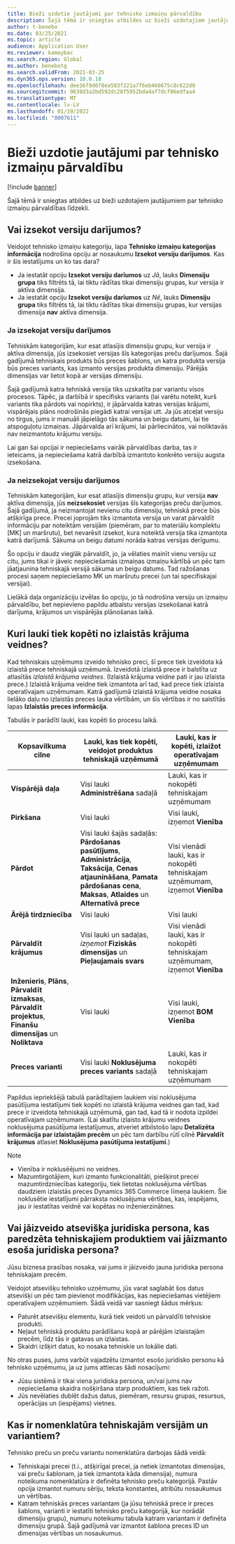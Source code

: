 ```yaml
---
title: Bieži uzdotie jautājumi par tehnisko izmaiņu pārvaldību
description: Šajā tēmā ir sniegtas atbildes uz bieži uzdotajiem jautājumiem par tehnisko izmaiņu pārvaldības līdzekli.
author: t-benebo
ms.date: 03/25/2021
ms.topic: article
audience: Application User
ms.reviewer: kamaybac
ms.search.region: Global
ms.author: benebotg
ms.search.validFrom: 2021-03-25
ms.dyn365.ops.version: 10.0.18
ms.openlocfilehash: dee16f9d6f8ea583f221a7f6eb466675c8c622d0
ms.sourcegitcommit: 9638d3a2bd592dc28f5952bda4af7dcf06edfaa4
ms.translationtype: MT
ms.contentlocale: lv-LV
ms.lasthandoff: 01/19/2022
ms.locfileid: "8007611"
---
```

# <a name="engineering-change-management-faq"></a>Bieži uzdotie jautājumi par tehnisko izmaiņu pārvaldību

[!include [banner](../includes/banner.md)]

Šajā tēmā ir sniegtas atbildes uz bieži uzdotajiem jautājumiem par tehnisko izmaiņu pārvaldības līdzekli.

## <a name="should-i-track-the-version-in-transactions"></a>Vai izsekot versiju darījumos?

Veidojot tehnisko izmaiņu kategoriju, lapa **Tehnisko izmaiņu kategorijas informācija** nodrošina opciju ar nosaukumu **Izsekot versiju darījumos**. Kas ir šis iestatījums un ko tas dara?

- Ja iestatāt opciju **Izsekot versiju darīumos** uz *Jā*, lauks **Dimensiju grupa** tiks filtrēts tā, lai tiktu rādītas tikai dimensiju grupas, kur versija ir aktīva dimensija.
- Ja iestatāt opciju **Izsekot versiju darīumos** uz *Nē*, lauks **Dimensiju grupa** tiks filtrēts tā, lai tiktu rādītas tikai dimensiju grupas, kur versijas dimensija **nav** aktīva dimensija.

### <a name="if-you-track-the-version-in-transactions"></a>Ja izsekojat versiju darījumos

Tehniskām kategorijām, kur esat atlasījis dimensiju grupu, kur versija ir aktīva dimensija, jūs izsekosiet versijas šīs kategorijas preču darījumos. Šajā gadījumā tehniskais produkts būs preces šablons, un katra produkta versija būs preces variants, kas izmanto versijas produkta dimensiju. Pārējās dimensijas var lietot kopā ar versijas dimensiju.

Šajā gadījumā katra tehniskā versija tiks uzskatīta par variantu visos procesos. Tāpēc, ja darbībā ir specifisks variants (lai varētu noteikt, kurš variants tika pārdots vai nopirkts), ir jāpārvalda katras versijas krājumi, vispārējais plāns nodrošinās piegādi katrai versijai utt. Ja jūs atceļat versiju no tirgus, jums ir manuāli jāpielāgo tās sākuma un beigu datumi, lai tie atspoguļotu izmaiņas. Jāpārvalda arī krājumi, lai pārliecinātos, vai noliktavās nav neizmantotu krājumu versiju.

Lai gan šai opcijai ir nepieciešams vairāk pārvaldības darba, tas ir ieteicams, ja nepieciešama katrā darbībā izmantoto konkrēto versiju augsta izsekošana.

### <a name="if-you-dont-track-the-version-in-transactions"></a>Ja neizsekojat versiju darījumos

Tehniskām kategorijām, kur esat atlasījis dimensiju grupu, kur versija **nav** aktīva dimensija, jūs **neizsekosiet** versijas šīs kategorijas preču darījumos. Šajā gadījumā, ja neizmantojat nevienu citu dimensiju, tehniskā prece būs atšķirīga prece. Precei joprojām tiks izmantota versija un varat pārvaldīt informāciju par noteiktām versijām (piemēram, par to materiālu komplektu \[MK] un maršrutu), bet nevarēsit izsekot, kura noteiktā versija tika izmantota katrā darījumā. Sākuma un beigu datumi norāda katras versijas derīgumu.

Šo opciju ir daudz vieglāk pārvaldīt, jo, ja vēlaties mainīt vienu versiju uz citu, jums tikai ir jāveic nepieciešamās izmaiņas izmaiņu kārtībā un pēc tam jāatjaunina tehniskajā versijā sākuma un beigu datums. Tad ražošanas procesi saņem nepieciešamo MK un maršrutu precei (un tai specifiskajai versijai).

Lielākā daļa organizāciju izvēlas šo opciju, jo tā nodrošina versiju un izmaiņu pārvaldību, bet nepievieno papildu atbalstu versijas izsekošanai katrā darījuma, krājumos un vispārējās plānošanas laikā.

## <a name="which-fields-are-copied-from-the-released-item-template"></a>Kuri lauki tiek kopēti no izlaistās krājuma veidnes?

Kad tehniskais uzņēmums izveido tehnisko preci, šī prece tiek izveidota kā izlaistā prece tehniskajā uzņēmumā. Izveidotā izlaistā prece ir balstīta uz atlasītās *izlaistā krājuma veidnes*. (Izlaistā krājuma veidne pati ir jau izlaista prece.) Izlaistā krājuma veidne tiek izmantota arī tad, kad prece tiek izlaista operatīvajam uzņēmumam. Katrā gadījumā izlaistā krājuma veidne nosaka lielāko daļu no izlaistās preces lauka vērtībām, un šīs vērtības ir no saistītās lapas **Izlaistās preces informācija**.

Tabulās ir parādīti lauki, kas kopēti šo procesu laikā.

| Kopsavilkuma cilne | Lauki, kas tiek kopēti, veidojot produktus tehniskajā uzņēmumā | Lauki, kas ir kopēti, izlaižot operatīvajam uzņēmumam |
|---|---|---|
| **Vispārējā daļa** | Visi lauki **Administrēšana** sadaļā | Lauki, kas ir nokopēti tehniskajam uzņēmumam |
| **Pirkšana** | Visi lauki | Visi lauki, izņemot **Vienība** |
| **Pārdot** | Visi lauki šajās sadaļās: **Pārdošanas pasūtījums**, **Administrācija**, **Taksācija**, **Cenas atjaunināšana**, **Pamata pārdošanas cena**, **Maksas**, **Atlaides** un **Alternatīvā prece** | Visi vienādi lauki, kas ir nokopēti tehniskajam uzņēmumam, izņemot **Vienība** |
| **Ārējā tirdzniecība** | Visi lauki | Visi lauki |
| **Pārvaldīt krājumus** | Visi lauki un sadaļas, *izņemot* **Fiziskās dimensijas** un **Pieļaujamais svars** | Visi vienādi lauki, kas ir nokopēti tehniskajam uzņēmumam, izņemot **Vienība** |
| **Inženieris**, **Plāns**, **Pārvaldīt izmaksas**, **Pārvaldīt projektus**, **Finanšu dimensijas** un **Noliktava** | Visi lauki | Visi lauki, izņemot **BOM Vienība** |
| **Preces varianti** | Visi lauki **Noklusējuma preces variants** sadaļā | Lauki, kas ir nokopēti tehniskajam uzņēmumam |

Papildus iepriekšējā tabulā parādītajiem laukiem visi noklusējuma pasūtījuma iestatījumi tiek kopēti no izlaistā krājuma veidnes gan tad, kad prece ir izveidota tehniskajā uzņēmumā, gan tad, kad tā ir nodota izpildei operatīvajam uzņēmumam. (Lai skatītu izlaisto krājumu veidnes noklusējuma pasūtījuma iestatījumus, atveriet atbilstošo lapu **Detalizēta informācija par izlaistajām precēm** un pēc tam darbību rūtī cilnē **Pārvaldīt krājumus** atlasiet **Noklusējuma pasūtījuma iestatījumi**.)

> [!NOTE]
>
> - Vienība ir noklusēējumi no veidnes.
> - Mazumtirgotājiem, kuri izmanto funkcionalitāti, piešķirot precei mazumtirdzniecības kategoriju, tiek lietotas noklusējuma vērtības daudziem izlaistās preces Dynamics 365 Commerce līmeņa laukiem. Šie noklusētie iestatījumi pārraksta noklusējuma vērtības, kas, iespējams, jau ir iestatītas veidnē vai kopētas no inženierzinātnes.

## <a name="should-i-create-a-separate-legal-entity-for-engineering-products-or-use-an-existing-legal-entity"></a>Vai jāizveido atsevišķa juridiska persona, kas paredzēta tehniskajiem produktiem vai jāizmanto esoša juridiska persona?

Jūsu biznesa prasības nosaka, vai jums ir jāizveido jauna juridiska persona tehniskajam precēm.

Veidojot atsevišķu tehnisko uzņēmumu, jūs varat saglabāt šos datus atsevišķi un pēc tam pievienot modifikācijas, kas nepieciešamas vietējiem operatīvajiem uzņēmumiem. Šādā veidā var sasniegt šādus mērķus:

- Paturēt atsevišķu elementu, kurā tiek veidoti un pārvaldīti tehniskie produkti.
- Neļaut tehniskā produktu parādīšanu kopā ar pārējām izlaistajām precēm, līdz tās ir gatavas un izlaistas.
- Skaidri izšķirt datus, ko nosaka tehniskie un lokālie dati.

No otras puses, jums varbūt vajadzētu izmantot esošo juridisko personu kā tehnisko uzņēmumu, ja uz jums attiecas šādi nosacījumi:

- Jūsu sistēmā ir tikai viena juridiska persona, un/vai jums nav nepieciešama skaidra nošķiršana starp produktiem, kas tiek ražoti.
- Jūs nevēlaties dublēt dažus datus, piemēram, resursu grupas, resursus, operācijas un (iespējams) vietnes.

## <a name="what-is-the-nomenclature-for-engineering-versions-and-variants"></a>Kas ir nomenklatūra tehniskajām versijām un variantiem?

Tehnisko preču un preču variantu nomenklatūra darbojas šādā veidā:

- Tehniskajai precei (t.i., atšķirīgai precei, ja netiek izmantotas dimensijas, vai preču šablonam, ja tiek izmantota kāda dimensija), numura noteikuma nomenklatūra ir definēta tehnisko preču kategorijā. Pastāv opcija izmantot numuru sēriju, teksta konstantes, atribūtu nosaukumus un vērtības.
- Katram tehniskās preces variantam (ja jūsu tehniskā prece ir preces šablons, varianti ir iestatīti tehnisko preču kategorijā, kur norādāt dimensiju grupu), numuru noteikumu tabula katram variantam ir definēta dimensiju grupā. Šajā gadījumā var izmantot šablona preces ID un dimensijas vērtības un nosaukumus.
